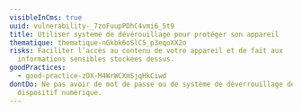 ```yaml
---
visibleInCms: true
uuid: vulnerability-_7zoFuupPDhC4vmi6_5t9
title: Utiliser systeme de dévérouillage pour protéger son appareil
thematique: thematique-nGkbk6oSlC5_p3eqoXX2o
risks: Faciliter l’accès au contenu de votre appareil et de fait aux
  informations sensibles stockées dessus.
goodPractices:
  - good-practice-zOX-M4WrWCXmSjqHkCiwd
dontDo: Ne pas avoir de mot de passe ou de système de déverrouillage de son
  dispositif numérique.
---
```

